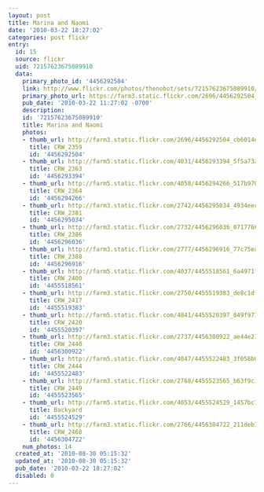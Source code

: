 ```yaml
---
layout: post
title: Marina and Naomi
date: '2010-03-22 18:27:02'
categories: post flickr
entry:
  id: 15
  source: flickr
  uid: 72157623675089910
  data:
    primary_photo_id: '4456292504'
    link: http://www.flickr.com/photos/thenobot/sets/72157623675089910/
    primary_photo_url: https://farm3.static.flickr.com/2696/4456292504_cb6014e803_m.jpg
    pub_date: '2010-03-22 11:27:02 -0700'
    description: 
    id: '72157623675089910'
    title: Marina and Naomi
    photos:
    - thumb_url: http://farm3.static.flickr.com/2696/4456292504_cb6014e803_s.jpg
      title: CRW_2359
      id: '4456292504'
    - thumb_url: http://farm5.static.flickr.com/4031/4456293394_5f5a73af04_s.jpg
      title: CRW_2363
      id: '4456293394'
    - thumb_url: http://farm5.static.flickr.com/4058/4456294266_517b97071c_s.jpg
      title: CRW_2364
      id: '4456294266'
    - thumb_url: http://farm3.static.flickr.com/2742/4456295034_4934eec651_s.jpg
      title: CRW_2381
      id: '4456295034'
    - thumb_url: http://farm3.static.flickr.com/2732/4456296036_07177665f6_s.jpg
      title: CRW_2386
      id: '4456296036'
    - thumb_url: http://farm3.static.flickr.com/2777/4456296916_77c75ea942_s.jpg
      title: CRW_2388
      id: '4456296916'
    - thumb_url: http://farm5.static.flickr.com/4037/4455518561_6a4971f238_s.jpg
      title: CRW_2400
      id: '4455518561'
    - thumb_url: http://farm3.static.flickr.com/2750/4455519383_de8c1df8a1_s.jpg
      title: CRW_2417
      id: '4455519383'
    - thumb_url: http://farm5.static.flickr.com/4041/4455520397_049f977665_s.jpg
      title: CRW_2420
      id: '4455520397'
    - thumb_url: http://farm3.static.flickr.com/2737/4456300922_ae44e21697_s.jpg
      title: CRW_2440
      id: '4456300922'
    - thumb_url: http://farm5.static.flickr.com/4047/4455522483_3f058b0711_s.jpg
      title: CRW_2444
      id: '4455522483'
    - thumb_url: http://farm3.static.flickr.com/2768/4455523565_b63f9c145d_s.jpg
      title: CRW_2449
      id: '4455523565'
    - thumb_url: http://farm5.static.flickr.com/4053/4455524529_1457bc72b8_s.jpg
      title: Backyard
      id: '4455524529'
    - thumb_url: http://farm3.static.flickr.com/2766/4456304722_211deb7b6f_s.jpg
      title: CRW_2468
      id: '4456304722'
    num_photos: 14
  created_at: '2010-08-30 05:15:32'
  updated_at: '2010-08-30 05:15:32'
  pub_date: '2010-03-22 18:27:02'
  disabled: 0
---
```

